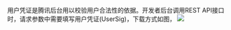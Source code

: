 用户凭证是腾讯后台用以校验用户合法性的依据。开发者后台调用REST API接口时，请求参数中需要填写用户凭证(UserSig)，下载方式如图，
![](http://imgcache.tce.fsphere.cn/image/mccdn.qcloud.com/static/img/b830d078e24cd02f6fca0c4272614d0c/image.png)